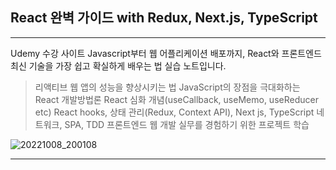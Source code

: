 ##  React 완벽 가이드 with Redux, Next.js, TypeScript
------------
Udemy 수강 사이트
Javascript부터 웹 어플리케이션 배포까지, React와 프론트엔드 최신 기술을 가장 쉽고 확실하게 배우는 법
실습 노트입니다.

> 리액티브 웹 앱의 성능을 향상시키는 법
> JavaScript의 장점을 극대화하는 React 개발방법론
> React 심화 개념(useCallback, useMemo, useReducer etc)
> React hooks, 상태 관리(Redux, Context API), Next js, TypeScript
> 네트워크, SPA, TDD
> 프론트엔드 웹 개발 실무를 경험하기 위한 프로젝트 학습

![20221008_200108](https://user-images.githubusercontent.com/108041447/194704785-a59e2ade-e2a0-4799-b216-3cd70869fed9.png)

------------
